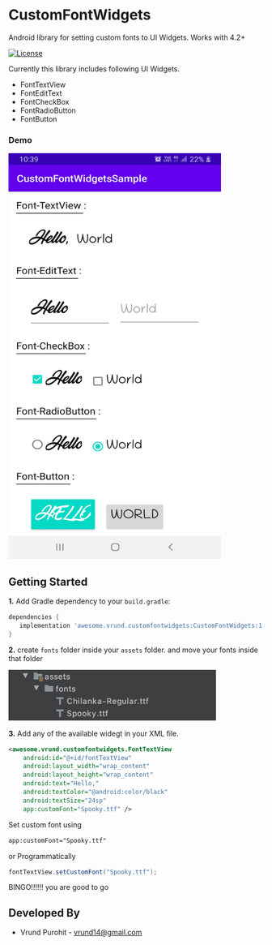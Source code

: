 # CustomFontWidgets
Android library for setting custom fonts to UI Widgets. Works with 4.2+ 

[![License](https://img.shields.io/badge/License-Apache%202.0-blue.svg)](https://opensource.org/licenses/Apache-2.0)

Currently this library includes following UI Widgets.
* FontTextView
* FontEditText
* FontCheckBox
* FontRadioButton
* FontButton

### Demo
<div align="left">
    <img src="/Screenshots/Screenshot_20200818-103901_CustomFontWidgetsSample.jpg" width="420px" height="800"</img> 
</div>

## Getting Started
<b>1.</b> Add Gradle dependency to your `build.gradle`:
```gradle
dependencies {
   implementation 'awesome.vrund.customfontwidgets:CustomFontWidgets:1.0.1@aar'
}
```
<b>2.</b> create `fonts` folder inside your `assets` folder. and move your fonts inside that folder
<div align="left">
    <img src="/Screenshots/Screenshot 2020-08-18 at 11.04.08 AM.png" height="100px"</img> 
</div>

<b>3.</b> Add any of the available widegt in your XML file.

```xml
<awesome.vrund.customfontwidgets.FontTextView
    android:id="@+id/fontTextView"
    android:layout_width="wrap_content"
    android:layout_height="wrap_content"
    android:text="Hello,"
    android:textColor="@android:color/black"
    android:textSize="24sp"
    app:customFont="Spooky.ttf" />
```
Set custom font using
```xml
app:customFont="Spooky.ttf"
```

or Programmatically 
```java
fontTextView.setCustomFont("Spooky.ttf");
```
BINGO!!!!!! you are good to go

## Developed By
* Vrund Purohit - vrund14@gmail.com
